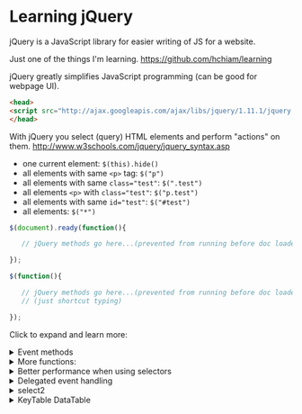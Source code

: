 # Learning jQuery

jQuery is a JavaScript library for easier writing of JS for a website.

Just one of the things I'm learning. https://github.com/hchiam/learning

jQuery greatly simplifies JavaScript programming (can be good for webpage UI).

```html
<head>
<script src="http://ajax.googleapis.com/ajax/libs/jquery/1.11.1/jquery.min.js"></script>
</head>
```

With jQuery you select (query) HTML elements and perform "actions" on them.
http://www.w3schools.com/jquery/jquery_syntax.asp

- one current element: `$(this).hide()`
- all elements with same `<p>` tag: `$("p")`
- all elements with same `class="test"`: 	`$(".test")`
- all elements `<p>` with `class="test"`: `$("p.test")`
- all elements with same `id="test"`: `$("#test")`
- all elements: `$("*")`

```js
$(document).ready(function(){

   // jQuery methods go here...(prevented from running before doc loaded)

});
```

```js
$(function(){

   // jQuery methods go here...(prevented from running before doc loaded)
   // (just shortcut typing)

});
```

Click to expand and learn more:

<details><summary>Event methods</summary>

click
dblclick
mousedown
mouseenter
keypress
submit
change
focus
load
scroll
resize

```js
//If click then do action:

$("p").click(function(){
  // action goes here!!
});
```


Example:  `<p>'s` that disappear one at a time when dblclicked:

```html
<!DOCTYPE html>
<html>
<head>
<script src="http://ajax.googleapis.com/ajax/libs/jquery/1.11.1/jquery.min.js"></script>
<script>
$(document).ready(function(){
  $("p").dblclick(function(){
    $(this).hide();
  });
});
</script>
</head>
<body>

<p>If you double-click on me, I will disappear.</p>
<p>Click me away!</p>
<p>Click me too!</p>

</body>
</html>
```

If need to put functions in a seperate file my_jquery_functions.js:

```html
<head>
<script src="http://ajax.googleapis.com/ajax/libs/jquery/1.11.1/jquery.min.js">
</script>
<script src="my_jquery_functions.js"></script>
</head>
```

</details>

<details><summary>More functions:</summary>

```js
//fadeIn

$(document).ready(function(){
  $("button").click(function(){
    $("#div1").fadeIn();
    $("#div2").fadeIn("slow");
    $("#div3").fadeIn(3000);
  });
});
```

```js
//fadeToggle
$(document).ready(function(){
  $("button").click(function(){
    $("#div1").fadeToggle();
    $("#div2").fadeToggle("slow");
    $("#div3").fadeToggle(3000);
  });
```

```js
//fadeTo

$(document).ready(function(){
  $("button").click(function(){
    $("#div1").fadeTo("slow",0.15);
    $("#div2").fadeTo("slow",0.4);
    $("#div3").fadeTo("slow",0.7);
  });
});
```

```html
// MULITPLE FUNCTIONS ALL AT ONCE:

<!DOCTYPE html>
<html>
<head>
<script src="http://ajax.googleapis.com/ajax/libs/jquery/1.11.1/jquery.min.js"></script>
<script>
$(document).ready(function()
  {
  $("button").click(function(){
    $("#p1").css("color","red")
      .slideUp(2000)
      .slideDown(2000);
    // could also just do:  $("#p1").css("color","red").slideUp(2000).slideDown(2000);
    // note that the slideUp and slideDown are done in order (as expected)

  });
});
</script>
</head>
<body>

<p id="p1">jQuery is fun!!</p>
<button>Click me</button>

</body>
</html>
```

```js
//get content:

alert("Text: " + $("#test").text());

//set contentL

$("#btn1").click(function(){
  $("#test1").text("Hello world!");
});
```

```js
//set attribute:

$("button").click(function(){
  $("#w3s").attr({
    "href" : "http://www.w3schools.com/jquery",
    "title" : "W3Schools jQuery Tutorial"
  });
});
```

```js
//get attribute:

$("button").click(function(){
  alert($("#w3s").attr("href"));
});
```

```html
//example:
<!DOCTYPE html>
<html>
<head>
<script src="http://ajax.googleapis.com/ajax/libs/jquery/1.11.1/jquery.min.js"></script>
<script>
$(document).ready(function(){
  $("button").click(function(){
    alert($("#w3s").attr("href"));
  });
});
</script>
</head>

<body>
<p><a href="http://www.w3schools.com" id="w3s">W3Schools.com</a></p>
<button>Show href Value</button>
</body>
</html>
```

```js
//rid it + its children:
$("#div1").remove();

//rid it of its children:
$("#div1").empty();

//remove all <p>'s with italic
$("p").remove(".italic");
```

```js
//add after:
$("p").append("Some appended text.");

//add before:
$("p").prepend("Some prepended text.");
```

```js
//append multiple <p>'s:
function appendText() {
    var txt1 = "<p>Text.</p>";               // Create element with HTML  
    var txt2 = $("<p></p>").text("Text.");   // Create with jQuery
    var txt3 = document.createElement("p");  // Create with DOM
    txt3.innerHTML = "Text.";
    $("p").append(txt1, txt2, txt3);         // Append the new elements 
}
```

```js
//insert text after an image:
$("img").after("Some text after");

//insert text before an image:
$("img").before("Some text before");
```

</details>

<details><summary>Better performance when using selectors</summary>

When jQuery looks at the string inside `$('...')`, it searches from right to left (so `.this-last .this-first`).

Prefer: (id) over (tag name with class) over (class).

For example, from fastest to slowest: `$('#some-id')` is faster than `$('a.some-class')` is faster than `$('.some-class')`.

A helpful pattern to remember is: `var cache = $('#container').find('div.some-class')`.

That is actually _faster_ than `var cache = $('#container div.some-class')`, because, again, jQuery searches right-to-left inside the selector string, which means it looks for `div.some-class` before filtering for instances that are inside of an element with id `#container`.

</details>

<details><summary>Delegated event handling</summary>

You can dynamically add event listeners to children elements that don't exist yet!

`$('#parent').on("click", "#child", function() {});`

</details>

<details><summary>select2</summary>

<https://codepen.io/hchiam/pen/WNvMaEx>

</details>

<details><summary>KeyTable DataTable</summary>

<https://codepen.io/hchiam/pen/wvKwZRz>

</details>
